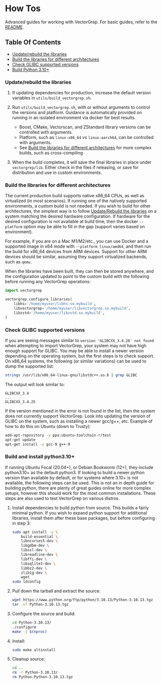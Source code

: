 # How Tos

Advanced guides for working with VectorGrep. For basic guides, refer to the [README](../README.md).


## Table Of Contents

  * [Update/rebuild the libraries](#updaterebuild-the-libraries)
  * [Build the libraries for different architectures](#build-the-libraries-for-different-architectures)
  * [Check GLIBC supported versions](#check-glibc-supported-versions)
  * [Build Python 3.10+](#build-and-install-python310)


### Update/rebuild the libraries

1. If updating dependencies for production, increase the default version variables in `utils/build_vectorgrep.sh`.

1. Run `utils/build_vectorgrep.sh`, with or without arguments to control the versions and platform.
Guidance is automatically provided on running in an isolated environment via docker for best results.
   - Boost, CMake, Vectorscan, and ZStandard library versions can be controlled with arguments.
   - Platform, such as `linux-x86_64` vs `linux-aarch64`, can be controlled with arguments.
   - See [Build the libraries for different architectures](#build-the-libraries-for-different-architectures) for more
     complex builds, such as cross-compiling

1. When the build completes, it will save the final libraries in place under `vectorgrep/lib`. Either check in the
files if releasing, or save for distribution and use in custom environments.


### Build the libraries for different architectures

The current production build supports native x86_64 CPUs, as well as virtualized (in most scenarios). If running
one of the natively supported environments, a custom build is not needed. If you wish to build for other
architectures, the simplest way is to follow [Update/Rebuild the libraries](#updaterebuild-the-libraries)
on a system matching the desired hardware configuration. If hardware for the desired configuration is not available
at build time, then the docker `--platform` option may be able to fill in the gap (support varies based on environment).

For example, if you are on a Mac M1/M2/etc., you can use Docker and a supported image in x64 mode with
`--platform linux/amd64`, and then run the build for x86_64 devices from ARM devices. Support for other ARM
devices should be similar, assuming they support virtualized backends, such as `qemu`.

When the libraries have been built, they can then be stored anywhere, and the configuration updated to point to
the custom build with the following before running any VectorGrep operations:
 ```python
 import vectorgrep

 vectorgrep.configure_libraries(
     libhs='/home/myuser/libhs.so.mybuild',
     libvectorgrep='/home/myuser/libvectorgrep.so.mybuild',
     libzstd='/home/myuser/libzstd.so.mybuild',
 )
 ```


### Check GLIBC supported versions

If you are seeing messages similar to `version 'GLIBCXX_3.4.26' not found` when attempting to import VectorGrep,
your system may not have high enough support for GLIBC. You may be able to install a newer version depending on
the operating system, but the first steps is to check support. On x86_64 systems, the following (or similar variations)
can be used to dump the supported list:

```bash
strings /usr/lib/x86_64-linux-gnu/libstdc++.so.6 | grep GLIBC
```

The output will look similar to:
```
GLIBCXX_3.4
...
GLIBCXX_3.4.25
```

If the version mentioned in the error is not found in the list, then the system does not currently support VectorGrep.
Look into updating the version of GLIBC on the system, such as installing a newer gcc/g++, etc. Example of how to do
this on Ubuntu (down to Trusty):
```bash
add-apt-repository -y ppa:ubuntu-toolchain-r/test
apt-get update
apt-get install -y gcc-9 g++-9
```


### Build and install python3.10+

If running Ubuntu Focal (20.04+), or Debian Bookworm (12+), they include python3.10+ as the default python3.
If looking to build a newer python version than available by default, or for systems where 3.10+ is not available,
the following steps can be used. This is not an in depth guide for building python, there are plenty of great guides
online for more complex setups, however this should work for the most common installations. These steps are also
used to test VectorGrep on various distros.

1. Install dependencies to build python from source. This builds a fairly minimal python. If you wish to expand
python support for additional libraries, install them after these base packages, but before configuring in step 3:  
    ```bash
    sudo apt install -y \
        build-essential \
        libncurses5-dev \
        libgdbm-dev \
        libssl-dev \
        libreadline-dev \
        libffi-dev \
        libsqlite3-dev \
        libbz2-dev \
        zlib1g-dev \
        wget
    sudo ldconfig
    ```

1. Pull down the tarball and extract the source:
    ```bash
    wget https://www.python.org/ftp/python/3.10.13/Python-3.10.13.tgz
    tar -xf Python-3.10.13.tgz
    ```

1. Configure the source and build:
    ```bash
    cd Python-3.10.13/
    ./configure
    make -j $(nproc)
    ```

1. Install:
    ```bash
    sudo make altinstall
    ```

1. Cleanup source:
    ```bash
    cd ..
    rm -r Python-3.10.13/
    rm Python-Python-3.10.13.tgz
    ```
